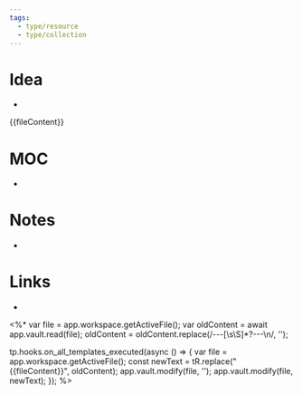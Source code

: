 ```yaml
---
tags:
  - type/resource
  - type/collection
---
```

# Idea
* 
{{fileContent}}

# MOC
* 

# Notes
* 

# Links
* 

<%*
var file = app.workspace.getActiveFile();
var oldContent = await app.vault.read(file);
oldContent = oldContent.replace(/---[\s\S]*?---\n/, '');

tp.hooks.on_all_templates_executed(async () => {
	var file = app.workspace.getActiveFile();
	const newText = tR.replace("{{fileContent}}", oldContent);
	app.vault.modify(file, '');
	app.vault.modify(file, newText);
});
%>